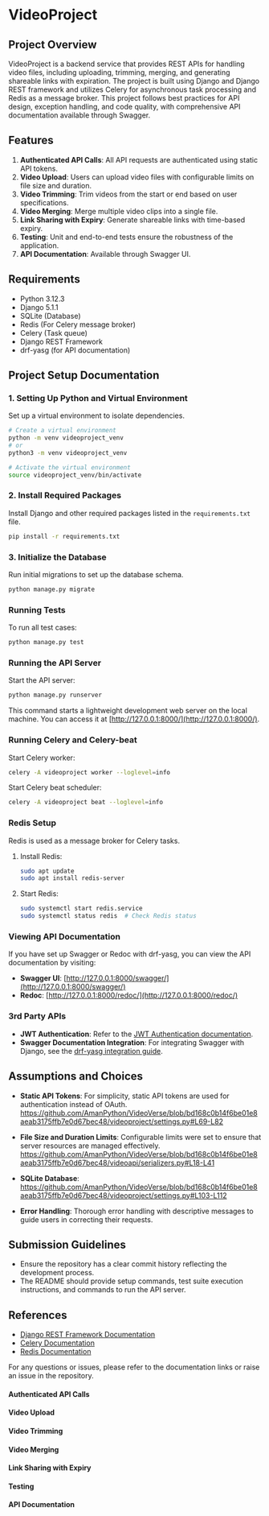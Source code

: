 # VideoProject

## Project Overview

VideoProject is a backend service that provides REST APIs for handling video files, including uploading, trimming, merging, and generating shareable links with expiration. The project is built using Django and Django REST framework and utilizes Celery for asynchronous task processing and Redis as a message broker. This project follows best practices for API design, exception handling, and code quality, with comprehensive API documentation available through Swagger.

## Features

1. **Authenticated API Calls**: All API requests are authenticated using static API tokens.
2. **Video Upload**: Users can upload video files with configurable limits on file size and duration.
3. **Video Trimming**: Trim videos from the start or end based on user specifications.
4. **Video Merging**: Merge multiple video clips into a single file.
5. **Link Sharing with Expiry**: Generate shareable links with time-based expiry.
6. **Testing**: Unit and end-to-end tests ensure the robustness of the application.
7. **API Documentation**: Available through Swagger UI.

## Requirements

- Python 3.12.3
- Django 5.1.1
- SQLite (Database)
- Redis (For Celery message broker)
- Celery (Task queue)
- Django REST Framework
- drf-yasg (for API documentation)

## Project Setup Documentation

### 1. Setting Up Python and Virtual Environment

Set up a virtual environment to isolate dependencies.

```bash
# Create a virtual environment
python -m venv videoproject_venv
# or
python3 -m venv videoproject_venv

# Activate the virtual environment
source videoproject_venv/bin/activate
```

### 2. Install Required Packages

Install Django and other required packages listed in the `requirements.txt` file.

```bash
pip install -r requirements.txt
```

### 3. Initialize the Database

Run initial migrations to set up the database schema.

```bash
python manage.py migrate
```

### Running Tests

To run all test cases:

```bash
python manage.py test
```

### Running the API Server

Start the API server:

```bash
python manage.py runserver
```

This command starts a lightweight development web server on the local machine. You can access it at [http://127.0.0.1:8000/](http://127.0.0.1:8000/).

### Running Celery and Celery-beat

Start Celery worker:

```bash
celery -A videoproject worker --loglevel=info
```

Start Celery beat scheduler:

```bash
celery -A videoproject beat --loglevel=info
```

### Redis Setup

Redis is used as a message broker for Celery tasks.

1. Install Redis:

    ```bash
    sudo apt update
    sudo apt install redis-server
    ```

2. Start Redis:

    ```bash
    sudo systemctl start redis.service
    sudo systemctl status redis  # Check Redis status
    ```

### Viewing API Documentation

If you have set up Swagger or Redoc with drf-yasg, you can view the API documentation by visiting:

- **Swagger UI**: [http://127.0.0.1:8000/swagger/](http://127.0.0.1:8000/swagger/)
- **Redoc**: [http://127.0.0.1:8000/redoc/](http://127.0.0.1:8000/redoc/)

### 3rd Party APIs

- **JWT Authentication**: Refer to the [JWT Authentication documentation](https://django-rest-framework-simplejwt.readthedocs.io/en/latest/).
- **Swagger Documentation Integration**: For integrating Swagger with Django, see the [drf-yasg integration guide](https://django-rest-framework-simplejwt.readthedocs.io/en/latest/drf_yasg_integration.html).

## Assumptions and Choices

- **Static API Tokens**: For simplicity, static API tokens are used for authentication instead of OAuth.
https://github.com/AmanPython/VideoVerse/blob/bd168c0b14f6be01e8aeab3175ffb7e0d67bec48/videoproject/settings.py#L69-L82

- **File Size and Duration Limits**: Configurable limits were set to ensure that server resources are managed effectively.
https://github.com/AmanPython/VideoVerse/blob/bd168c0b14f6be01e8aeab3175ffb7e0d67bec48/videoapi/serializers.py#L18-L41

- **SQLite Database**: 
https://github.com/AmanPython/VideoVerse/blob/bd168c0b14f6be01e8aeab3175ffb7e0d67bec48/videoproject/settings.py#L103-L112

- **Error Handling**: Thorough error handling with descriptive messages to guide users in correcting their requests.

## Submission Guidelines

- Ensure the repository has a clear commit history reflecting the development process.
- The README should provide setup commands, test suite execution instructions, and commands to run the API server.

## References

- [Django REST Framework Documentation](https://www.django-rest-framework.org/)
- [Celery Documentation](https://docs.celeryq.dev/en/stable/)
- [Redis Documentation](https://redis.io/documentation)

For any questions or issues, please refer to the documentation links or raise an issue in the repository.



 #### Authenticated API Calls  
 
 #### Video Upload 
 #### Video Trimming  
 #### Video Merging 
 #### Link Sharing with Expiry 
 #### Testing 
 #### API Documentation